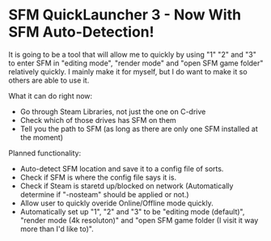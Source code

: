 # SFM QuickLauncher 3 - Now With SFM Auto-Detection!

It is going to be a tool that will allow me to quickly by using "1" "2" and "3" to enter SFM in "editing mode", "render mode" and "open SFM game folder" relatively quickly.
I mainly make it for myself, but I do want to make it so others are able to use it.

What it can do right now:
* Go through Steam Libraries, not just the one on C-drive
* Check which of those drives has SFM on them
* Tell you the path to SFM (as long as there are only one SFM installed at the moment)

Planned functionality:
* Auto-detect SFM location and save it to a config file of sorts.
* Check if SFM is where the config file says it is.
* Check if Steam is staretd up/blocked on network (Automatically determine if "-nosteam" should be applied or not.)
* Allow user to quickly overide Online/Offline mode quickly.
* Automatically set up "1", "2" and "3" to be "editing mode (default)", "render mode (4k resoluton)" and "open SFM game folder (I visit it way more than I'd like to)".

